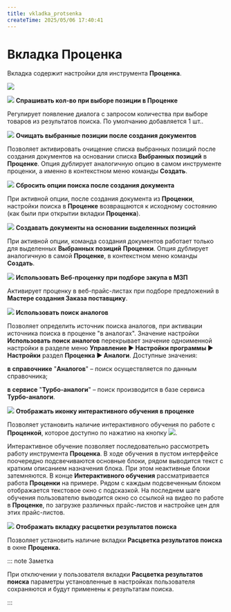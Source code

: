 ```yaml
---
title: vkladka_protsenka
createTime: 2025/05/06 17:40:41
---
```

# Вкладка Проценка
Вкладка содержит настройки для инструмента **Проценка**.

![](image350.png)

![](image006.png) **Спрашивать кол-во при выборе позиции в Проценке**

Регулирует появление диалога с запросом количества при выборе товаров из результатов поиска. По умолчанию добавляется 1 шт..

![](image008.png) **Очищать выбранные позиции после создания документов**

Позволяет активировать очищение списка выбранных позиций после создания документов на основании списка **Выбранных позиций** в **Проценке**. Опция дублирует аналогичную опцию в самом инструменте проценки, а именно в контекстном меню команды **Создать**.

![](image009.png) **Сбросить опции поиска после создания документа**

При активной опции, после создания документа из **Проценки**, настройки поиска в **Проценке** возвращаются к исходному состоянию (как были при открытии вкладки **Проценка**).

![](image010.png) **Создавать документы на основании выделенных позиций**

При активной опции, команда создания документов работает только для выделенных **Выбранных позиций** **Проценки**. Опция дублирует аналогичную в самой **Проценке**, в контекстном меню команды **Создать**.

![](image011.png) **Использовать Веб-проценку при подборе закупа в МЗП**

Активирует проценку в веб-прайс-листах при подборе предложений в **Мастере создания Заказа поставщику**.

![](image012.png) **Использовать поиск аналогов**

Позволяет определить источник поиска аналогов, при активации источника поиска в проценке "в аналогах". Значение настройки **Использовать поиск аналогов** перекрывает значение одноименной настройки в разделе меню **Управление ► Настройки программы ► Настройки** раздел **Проценка ► Аналоги**. Доступные значения:

**в справочнике** "**Аналогов**" – поиск осуществляется по данным справочника;

**в сервисе** "**Турбо-аналоги**" – поиск производится в базе сервиса **Турбо-аналоги**.

![](image013.png) **Отображать иконку интерактивного обучения в проценке**

Позволяет установить наличие интерактивного обучения по работе с **Проценкой**, которое доступно по нажатию на кнопку ![](image351.png). 

Интерактивное обучение позволяет последовательно рассмотреть работу инструмента **Проценка**. В ходе обучения в пустом интерфейсе поочередно подсвечиваются основные блоки, рядом выводится текст с кратким описанием назначения блока. При этом неактивные блоки затемняются. В конце **Интерактивного обучения** рассматривается работа **Проценки** на примере. Рядом с каждым подсвеченным блоком отображается текстовое окно с подсказкой. На последнем шаге обучения пользователю выводится окно со ссылкой на видео по работе в **Проценке**, по загрузке различных прайс-листов и настройке цен для этих прайс-листов.

![](image014.png) **Отображать вкладку расцветки результатов поиска**

Позволяет установить наличие вкладки **Расцветка результатов поиска** в окне **Проценка.** 

::: note Заметка

При отключении у пользователя вкладки **Расцветка результатов поиска** параметры установленные в настройках пользователя сохраняются и будут применены к результатам поиска.

:::




